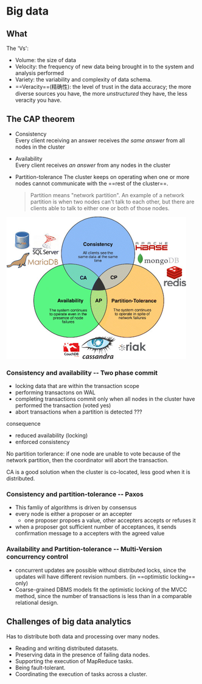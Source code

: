 # Big data

## What

The 'Vs':

* Volume: the size of data
* Velocity: the frequency of new data being brought in to the system and analysis performed
* Variety: the variability and complexity of data schema.
* ==Veracity==(精确性): the level of trust in the data accuracy; the more diverse sources you have, the more _unstructured_ they have, the less veracity you have.

## The CAP theorem

* Consistency   
	Every client receiving an answer receives _the same answer_ from all nodes in the cluster
* Availability   
	Every client receives _an answer_ from any nodes in the cluster
* Partition-tolerance
	The cluster keeps on operating when one or more nodes cannot communicate with the ==rest of the cluster==.   

	> Partition means "network partition". An example of a network partition is when two nodes can't talk to each other, but there are clients able to talk to either one or both of those nodes. 
	
![](img/CAP.png)

### Consistency and availability -- Two phase commit

* locking data that are within the transaction scope
* performing transactons on WAL
* completing transactions commit only when all nodes in the cluster have performed the transaction (voted yes)
* abort transactions when a partition is detected ???

consequence

* reduced availability (locking)
* enforced consistency

No partition torlerance: if one node are unable to vote because of the network partition, then the coordinator will abort the transaction.   

CA is a good solution when the cluster is co-located, less good when it is distributed.

### Consistency and partition-tolerance -- Paxos  
*  This famliy of algorithms is driven by consensus
*  every node is either a proposer or an accepter
   * one proposer propoes a value, other accepters accepts or refuses it
* when a proposer got sufficient number of acceptances, it sends confirmation message to a accepters with the agreed value

### Availability and Partition-tolerance -- Multi-Version concurrency control

* concurrent updates are possible without distributed locks, since the updates will have different revision numbers. (in ==optimistic locking== only)
* Coarse-grained DBMS models fit the optimistic locking of the MVCC method, since the number of transactions is less than in a comparable relational design.

## Challenges of big data analytics

Has to distribute both data and processing over many nodes.

* Reading and writing distributed datasets.
* Preserving data in the presence of failing data nodes.
* Supporting the execution of MapReduce tasks.
* Being fault-tolerant.
* Coordinating the execution of tasks across a cluster.